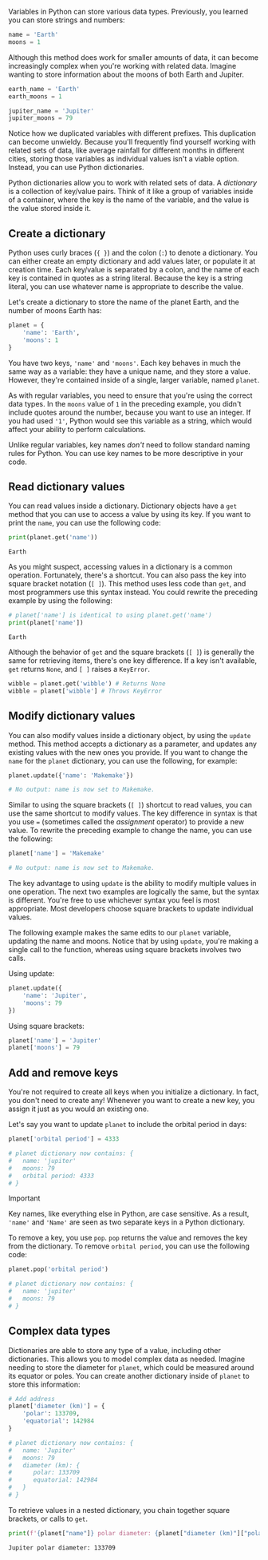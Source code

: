 Variables in Python can store various data types. Previously, you learned you can store strings and numbers:

```python
name = 'Earth'
moons = 1
```

Although this method does work for smaller amounts of data, it can become increasingly complex when you're working with related data. Imagine wanting to store information about the moons of both Earth and Jupiter.

```python
earth_name = 'Earth'
earth_moons = 1

jupiter_name = 'Jupiter'
jupiter_moons = 79
```

Notice how we duplicated variables with different prefixes. This duplication can become unwieldy. Because you'll frequently find yourself working with related sets of data, like average rainfall for different months in different cities, storing those variables as individual values isn't a viable option. Instead, you can use Python dictionaries.

Python dictionaries allow you to work with related sets of data. A *dictionary* is a collection of key/value pairs. Think of it like a group of variables inside of a container, where the key is the name of the variable, and the value is the value stored inside it.

## Create a dictionary

Python uses curly braces (`{ }`) and the colon (`:`) to denote a dictionary. You can either create an empty dictionary and add values later, or populate it at creation time. Each key/value is separated by a colon, and the name of each key is contained in quotes as a string literal. Because the key is a string literal, you can use whatever name is appropriate to describe the value.

Let's create a dictionary to store the name of the planet Earth, and the number of moons Earth has:

```python
planet = {
    'name': 'Earth',
    'moons': 1
}
```

You have two keys, `'name'` and `'moons'`. Each key behaves in much the same way as a variable: they have a unique name, and they store a value. However, they're contained inside of a single, larger variable, named `planet`.

As with regular variables, you need to ensure that you're using the correct data types. In the `moons` value of `1` in the preceding example, you didn't include quotes around the number, because you want to use an integer. If you had used `'1'`, Python would see this variable as a string, which would affect your ability to perform calculations.

Unlike regular variables, key names *don't* need to follow standard naming rules for Python. You can use key names to be more descriptive in your code.

## Read dictionary values

You can read values inside a dictionary. Dictionary objects have a `get` method that you can use to access a value by using its key. If you want to print the `name`, you can use the following code:

```python
print(planet.get('name'))
```

```Output
Earth
```

As you might suspect, accessing values in a dictionary is a common operation. Fortunately, there's a shortcut. You can also pass the key into square bracket notation (`[ ]`). This method uses less code than `get`, and most programmers use this syntax instead. You could rewrite the preceding example by using the following:

```python
# planet['name'] is identical to using planet.get('name')
print(planet['name'])
```

```Output
Earth
```

Although the behavior of `get` and the square brackets (`[ ]`) is generally the same for retrieving items, there's one key difference. If a key isn't available, `get` returns `None`, and `[ ]` raises a `KeyError`.

```python
wibble = planet.get('wibble') # Returns None
wibble = planet['wibble'] # Throws KeyError
```

## Modify dictionary values

You can also modify values inside a dictionary object, by using the `update` method. This method accepts a dictionary as a parameter, and updates any existing values with the new ones you provide. If you want to change the `name` for the `planet` dictionary, you can use the following, for example:

```python
planet.update({'name': 'Makemake'})

# No output: name is now set to Makemake.
```

Similar to using the square brackets (`[ ]`) shortcut to read values, you can use the same shortcut to modify values. The key difference in syntax is that you use `=` (sometimes called the *assignment* operator) to provide a new value. To rewrite the preceding example to change the name, you can use the following:

```python
planet['name'] = 'Makemake'

# No output: name is now set to Makemake.
```

The key advantage to using `update` is the ability to modify multiple values in one operation. The next two examples are logically the same, but the syntax is different. You're free to use whichever syntax you feel is most appropriate. Most developers choose square brackets to update individual values.

The following example makes the same edits to our `planet` variable, updating the name and moons. Notice that by using `update`, you're making a single call to the function, whereas using square brackets involves two calls.

Using update:

```python
planet.update({
    'name': 'Jupiter',
    'moons': 79
})
```

Using square brackets:

```python
planet['name'] = 'Jupiter'
planet['moons'] = 79
```

## Add and remove keys

You're not required to create all keys when you initialize a dictionary. In fact, you don't need to create any! Whenever you want to create a new key, you assign it just as you would an existing one.

Let's say you want to update `planet` to include the orbital period in days:

```python
planet['orbital period'] = 4333

# planet dictionary now contains: {
#   name: 'jupiter'
#   moons: 79
#   orbital period: 4333
# }
```

> [!IMPORTANT]
> Key names, like everything else in Python, are case sensitive. As a result, `'name'` and `'Name'` are seen as two separate keys in a Python dictionary.

To remove a key, you use `pop`. `pop` returns the value and removes the key from the dictionary. To remove `orbital period`, you can use the following code:

```python
planet.pop('orbital period')

# planet dictionary now contains: {
#   name: 'jupiter'
#   moons: 79
# }
```

## Complex data types

Dictionaries are able to store any type of a value, including other dictionaries. This allows you to model complex data as needed. Imagine needing to store the diameter for `planet`, which could be measured around its equator or poles. You can create another dictionary inside of `planet` to store this information:

```python
# Add address
planet['diameter (km)'] = {
    'polar': 133709,
    'equatorial': 142984
}

# planet dictionary now contains: {
#   name: 'Jupiter'
#   moons: 79
#   diameter (km): {
#      polar: 133709
#      equatorial: 142984
#   }
# }
```

To retrieve values in a nested dictionary, you chain together square brackets, or calls to `get`.

```python
print(f'{planet["name"]} polar diameter: {planet["diameter (km)"]["polar"]}')
```

```Output
Jupiter polar diameter: 133709
```
